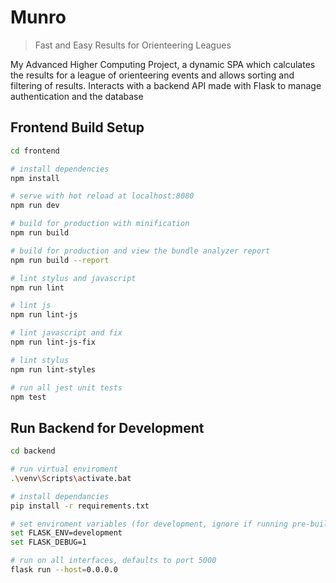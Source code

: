 # Munro

> Fast and Easy Results for Orienteering Leagues

My Advanced Higher Computing Project, a dynamic SPA which calculates the results for a league of orienteering events and allows sorting and filtering of results. Interacts with a backend API made with Flask to manage authentication and the database

## Frontend Build Setup

``` bash
cd frontend

# install dependencies
npm install

# serve with hot reload at localhost:8080
npm run dev

# build for production with minification
npm run build

# build for production and view the bundle analyzer report
npm run build --report

# lint stylus and javascript
npm run lint

# lint js
npm run lint-js

# lint javascript and fix
npm run lint-js-fix

# lint stylus
npm run lint-styles

# run all jest unit tests
npm test
```

## Run Backend for Development

```bash
cd backend

# run virtual enviroment
.\venv\Scripts\activate.bat

# install dependancies
pip install -r requirements.txt

# set enviroment variables (for development, ignore if running pre-built frontend)
set FLASK_ENV=development
set FLASK_DEBUG=1

# run on all interfaces, defaults to port 5000
flask run --host=0.0.0.0
```
